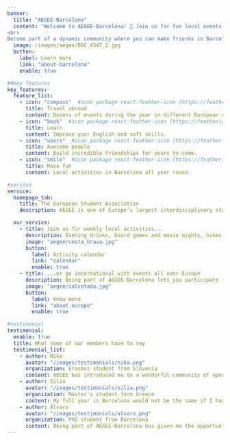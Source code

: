 ```yaml
---
banner:
  title: "AEGEE-Barcelona"
  content: "Welcome to AEGEE-Barcelona! 🎉 Join us for fun local events like parties, dinners, and outdoor adventures. Plus, we organize amazing trips across Europe—think sunbathing in Tenerife, exploring London’s iconic landmarks, or diving into history in Athens.
<br>
Become part of a dynamic community where you can make friends in Barcelona and build a network that stretches across Europe. Your adventure starts here, and we can’t wait to have you with us! 🌍✨"
  image: /images/aegee/DSC_4347_2.jpg
  button:
    label: Learn more
    link: "about-barcelona"
    enable: true

##key features
key_features:
  feature_list:
    - icon: "compass"  #icon package react-feather-icon [https://feathericons.com/]
      title: Travel abroad
      content: Dozens of events during the year in different European cities.
    - icon: "book"  #icon package react-feather-icon [https://feathericons.com/]
      title: Learn
      content: Improve your English and soft skills.
    - icon: "users"  #icon package react-feather-icon [https://feathericons.com/]
      title: Awesome people
      content: Build incredible friendships for years to come.
    - icon: "smile"  #icon package react-feather-icon [https://feathericons.com/]
      title: Have fun
      content: Local activities in Barcelona all year round.

#service
service:
  homepage_tab:
    title: The European Student Association
    description: AEGEE is one of Europe’s largest interdisciplinary student organizations. As a non-governmental, politically independent, and non-profit entity, AEGEE welcomes students from all academic backgrounds. Founded in 1985 in Paris, it has grown to a network of 13,000 members in 200 cities across 40 countries. AEGEE embodies the idea of a unified Europe, connecting students from diverse nations directly.

  our_service:
    - title: Join us for weekly local activities...
      description: Evening drinks, board games and movie nights, hikes, parties, barbecues... We organize small events every few days. Always a bit of everything. Everyone is welcome!
      image: "aegee/costa_brava.jpg"
      button:
        label: Activity calendar
        link: "calendar"
        enable: true
    - title: ...or go international with events all over Europe
      description: Being part of AEGEE-Barcelona lets you participate in events abroad organized by other Antennas. From an intense weekend in northern Europe to a two-week Summer University on the shores of the Caspian sea.
      image: "aegee/calcotada.jpg"
      button:
        label: Know more
        link: "about-europe"
        enable: true

#testimonial
testimonial:
  enable: true
  title: What some of our members have to say
  testimonial_list:
    - author: Nika
      avatar: "/images/testimonials/nika.png"
      organization: Erasmus student from Slovenia
      content: AEGEE has introduced me to a wonderful community of open-minded and kindhearted individuals. I’ve made friendships that I know will last a lifetime. Both the local (especially in Barcelona 😉) and international events are the best of fun. I highly recommend it to anyone looking to expand their horizons!
    - author: Silia
      avatar: "/images/testimonials/silia.png"
      organization: Master's student form Greece
      content: My full year in Barcelona would not be the same if I hadn’t decided to join this amazing group of people! The memories and the people will be in my heart for a long long time.
    - author: Álvaro
      avatar: "/images/testimonials/alvaro.png"
      organization: PhD student from Barcelona
      content: Being part of AEGEE-Barcelona has given me the opportunity to meet with people from all over Europe, right here in my own city. It’s amazing how quickly you can connect with people from different cultures and make lifelong friends across the continent, while exploring Barcelona’s vibrant city events and natural landscapes. I highly recommend it to anyone wanting to explore Europe without leaving their home city!
---
```


